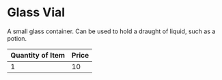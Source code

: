 # Glass Vial

A small glass container. Can be used to hold a draught of liquid, such as a potion.

| Quantity of Item | Price |
| ---------------- | ----- |
| 1                | 10    |
